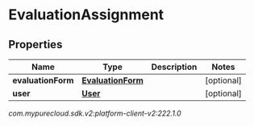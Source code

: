# EvaluationAssignment


## Properties

| Name | Type | Description | Notes |
| ------------ | ------------- | ------------- | ------------- |
| **evaluationForm** | [**EvaluationForm**](EvaluationForm) |  |  [optional] |
| **user** | [**User**](User) |  |  [optional] |




_com.mypurecloud.sdk.v2:platform-client-v2:222.1.0_

